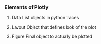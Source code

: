 
### Elements of Plotly

1. Data
List objects in python traces

2. Layout
Object that defines look of the plot

3. Figure
Final object to actually be plotted

